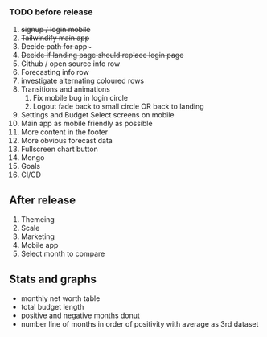 ### TODO before release

1. ~~signup / login mobile~~
1. ~~Tailwindify main app~~
1. ~~Decide path for app~~~
1. ~~Decide if landing page should replace login page~~
1. Github / open source info row
1. Forecasting info row
1. investigate alternating coloured rows
1. Transitions and animations
   1. Fix mobile bug in login circle
   1. Logout fade back to small circle OR back to landing
1. Settings and Budget Select screens on mobile
1. Main app as mobile friendly as possible
1. More content in the footer
1. More obvious forecast data
1. Fullscreen chart button
1. Mongo
1. Goals
1. CI/CD

## After release

1. Themeing
1. Scale
1. Marketing
1. Mobile app
1. Select month to compare

## Stats and graphs

- monthly net worth table
- total budget length
- positive and negative months donut
- number line of months in order of positivity with average as 3rd dataset
